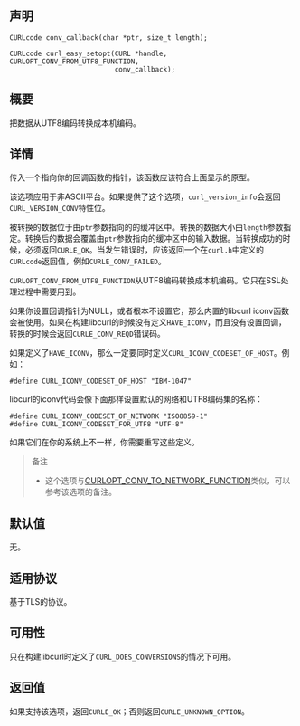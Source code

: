 ## 声明

```
CURLcode conv_callback(char *ptr, size_t length);
 
CURLcode curl_easy_setopt(CURL *handle, CURLOPT_CONV_FROM_UTF8_FUNCTION,
                          conv_callback);
```

## 概要

把数据从UTF8编码转换成本机编码。

## 详情

传入一个指向你的回调函数的指针，该函数应该符合上面显示的原型。

该选项应用于非ASCII平台。如果提供了这个选项，`curl_version_info`会返回`CURL_VERSION_CONV`特性位。

被转换的数据位于由`ptr`参数指向的的缓冲区中。转换的数据大小由`length`参数指定。转换后的数据会覆盖由`ptr`参数指向的缓冲区中的输入数据。当转换成功的时候，必须返回`CURLE_OK`。当发生错误时，应该返回一个在`curl.h`中定义的`CURLcode`返回值，例如`CURLE_CONV_FAILED`。

`CURLOPT_CONV_FROM_UTF8_FUNCTION`从UTF8编码转换成本机编码。它只在SSL处理过程中需要用到。

如果你设置回调指针为NULL，或者根本不设置它，那么内置的libcurl iconv函数会被使用。如果在构建libcurl的时候没有定义`HAVE_ICONV`，而且没有设置回调，转换的时候会返回`CURLE_CONV_REQD`错误码。

如果定义了`HAVE_ICONV`，那么一定要同时定义`CURL_ICONV_CODESET_OF_HOST`。例如：

```
#define CURL_ICONV_CODESET_OF_HOST "IBM-1047"
```

libcurl的iconv代码会像下面那样设置默认的网络和UTF8编码集的名称：

```
#define CURL_ICONV_CODESET_OF_NETWORK "ISO8859-1"
#define CURL_ICONV_CODESET_FOR_UTF8 "UTF-8"
```

如果它们在你的系统上不一样，你需要重写这些定义。

> 备注
> * 这个选项与[CURLOPT_CONV_TO_NETWORK_FUNCTION](CURLOPT_CONV_TO_NETWORK_FUNCTION.md)类似，可以参考该选项的备注。

## 默认值

无。

## 适用协议

基于TLS的协议。

## 可用性

只在构建libcurl时定义了`CURL_DOES_CONVERSIONS`的情况下可用。

## 返回值

如果支持该选项，返回`CURLE_OK`；否则返回`CURLE_UNKNOWN_OPTION`。